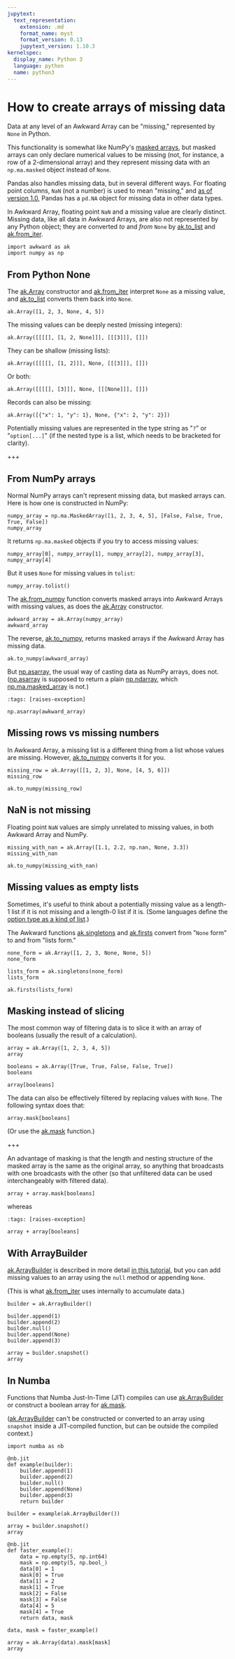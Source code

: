 ```yaml
---
jupytext:
  text_representation:
    extension: .md
    format_name: myst
    format_version: 0.13
    jupytext_version: 1.10.3
kernelspec:
  display_name: Python 3
  language: python
  name: python3
---
```


How to create arrays of missing data
====================================

Data at any level of an Awkward Array can be "missing," represented by `None` in Python.

This functionality is somewhat like NumPy's [masked arrays](https://numpy.org/doc/stable/reference/maskedarray.html), but masked arrays can only declare numerical values to be missing (not, for instance, a row of a 2-dimensional array) and they represent missing data with an `np.ma.masked` object instead of `None`.

Pandas also handles missing data, but in several different ways. For floating point columns, `NaN` (not a number) is used to mean "missing," and [as of version 1.0](https://pandas.pydata.org/pandas-docs/stable/user_guide/missing_data.html#missing-data-na), Pandas has a `pd.NA` object for missing data in other data types.

In Awkward Array, floating point `NaN` and a missing value are clearly distinct. Missing data, like all data in Awkward Arrays, are also not represented by any Python object; they are converted _to_ and _from_ `None` by [ak.to_list](https://awkward-array.readthedocs.io/en/latest/_auto/ak.to_list.html) and [ak.from_iter](https://awkward-array.readthedocs.io/en/latest/_auto/ak.from_iter.html).

```{code-cell} ipython3
import awkward as ak
import numpy as np
```

From Python None
----------------

The [ak.Array](https://awkward-array.readthedocs.io/en/latest/_auto/ak.Array.html) constructor and [ak.from_iter](https://awkward-array.readthedocs.io/en/latest/_auto/ak.from_iter.html) interpret `None` as a missing value, and [ak.to_list](https://awkward-array.readthedocs.io/en/latest/_auto/ak.to_list.html) converts them back into `None`.

```{code-cell} ipython3
ak.Array([1, 2, 3, None, 4, 5])
```

The missing values can be deeply nested (missing integers):

```{code-cell} ipython3
ak.Array([[[[], [1, 2, None]]], [[[3]]], []])
```

They can be shallow (missing lists):

```{code-cell} ipython3
ak.Array([[[[], [1, 2]]], None, [[[3]]], []])
```

Or both:

```{code-cell} ipython3
ak.Array([[[[], [3]]], None, [[[None]]], []])
```

Records can also be missing:

```{code-cell} ipython3
ak.Array([{"x": 1, "y": 1}, None, {"x": 2, "y": 2}])
```

Potentially missing values are represented in the type string as "`?`" or "`option[...]`" (if the nested type is a list, which needs to be bracketed for clarity).

+++

From NumPy arrays
-----------------

Normal NumPy arrays can't represent missing data, but masked arrays can. Here is how one is constructed in NumPy:

```{code-cell} ipython3
numpy_array = np.ma.MaskedArray([1, 2, 3, 4, 5], [False, False, True, True, False])
numpy_array
```

It returns `np.ma.masked` objects if you try to access missing values:

```{code-cell} ipython3
numpy_array[0], numpy_array[1], numpy_array[2], numpy_array[3], numpy_array[4]
```

But it uses `None` for missing values in `tolist`:

```{code-cell} ipython3
numpy_array.tolist()
```

The [ak.from_numpy](https://awkward-array.readthedocs.io/en/latest/_auto/ak.from_numpy.html) function converts masked arrays into Awkward Arrays with missing values, as does the [ak.Array](https://awkward-array.readthedocs.io/en/latest/_auto/ak.Array.html) constructor.

```{code-cell} ipython3
awkward_array = ak.Array(numpy_array)
awkward_array
```

The reverse, [ak.to_numpy](https://awkward-array.readthedocs.io/en/latest/_auto/ak.to_numpy.html), returns masked arrays if the Awkward Array has missing data.

```{code-cell} ipython3
ak.to_numpy(awkward_array)
```

But [np.asarray](https://numpy.org/doc/stable/reference/generated/numpy.asarray.html), the usual way of casting data as NumPy arrays, does not. ([np.asarray](https://numpy.org/doc/stable/reference/generated/numpy.asarray.html) is supposed to return a plain [np.ndarray](https://numpy.org/doc/stable/reference/generated/numpy.ndarray.html), which [np.ma.masked_array](https://numpy.org/doc/stable/reference/generated/numpy.ma.masked_array.html) is not.)

```{code-cell} ipython3
:tags: [raises-exception]

np.asarray(awkward_array)
```

Missing rows vs missing numbers
-------------------------------

In Awkward Array, a missing list is a different thing from a list whose values are missing. However, [ak.to_numpy](https://awkward-array.readthedocs.io/en/latest/_auto/ak.to_numpy.html) converts it for you.

```{code-cell} ipython3
missing_row = ak.Array([[1, 2, 3], None, [4, 5, 6]])
missing_row
```

```{code-cell} ipython3
ak.to_numpy(missing_row)
```

NaN is not missing
------------------

Floating point `NaN` values are simply unrelated to missing values, in both Awkward Array and NumPy.

```{code-cell} ipython3
missing_with_nan = ak.Array([1.1, 2.2, np.nan, None, 3.3])
missing_with_nan
```

```{code-cell} ipython3
ak.to_numpy(missing_with_nan)
```

Missing values as empty lists
-----------------------------

Sometimes, it's useful to think about a potentially missing value as a length-1 list if it is not missing and a length-0 list if it is. (Some languages define the [option type as a kind of list](https://www.scala-lang.org/api/2.13.3/scala/Option.html).)

The Awkward functions [ak.singletons](https://awkward-array.readthedocs.io/en/latest/_auto/ak.singletons.html) and [ak.firsts](https://awkward-array.readthedocs.io/en/latest/_auto/ak.firsts.html) convert from "`None` form" to and from "lists form."

```{code-cell} ipython3
none_form = ak.Array([1, 2, 3, None, None, 5])
none_form
```

```{code-cell} ipython3
lists_form = ak.singletons(none_form)
lists_form
```

```{code-cell} ipython3
ak.firsts(lists_form)
```

Masking instead of slicing
--------------------------

The most common way of filtering data is to slice it with an array of booleans (usually the result of a calculation).

```{code-cell} ipython3
array = ak.Array([1, 2, 3, 4, 5])
array
```

```{code-cell} ipython3
booleans = ak.Array([True, True, False, False, True])
booleans
```

```{code-cell} ipython3
array[booleans]
```

The data can also be effectively filtered by replacing values with `None`. The following syntax does that:

```{code-cell} ipython3
array.mask[booleans]
```

(Or use the [ak.mask](https://awkward-array.readthedocs.io/en/latest/_auto/ak.mask.html) function.)

+++

An advantage of masking is that the length and nesting structure of the masked array is the same as the original array, so anything that broadcasts with one broadcasts with the other (so that unfiltered data can be used interchangeably with filtered data).

```{code-cell} ipython3
array + array.mask[booleans]
```

whereas

```{code-cell} ipython3
:tags: [raises-exception]

array + array[booleans]
```

With ArrayBuilder
-----------------

[ak.ArrayBuilder](https://awkward-array.readthedocs.io/en/latest/_auto/ak.ArrayBuilder.html) is described in more detail [in this tutorial](how-to-create-arraybuilder), but you can add missing values to an array using the `null` method or appending `None`.

(This is what [ak.from_iter](https://awkward-array.readthedocs.io/en/latest/_auto/ak.from_iter.html) uses internally to accumulate data.)

```{code-cell} ipython3
builder = ak.ArrayBuilder()

builder.append(1)
builder.append(2)
builder.null()
builder.append(None)
builder.append(3)

array = builder.snapshot()
array
```

In Numba
--------

Functions that Numba Just-In-Time (JIT) compiles can use [ak.ArrayBuilder](https://awkward-array.readthedocs.io/en/latest/_auto/ak.ArrayBuilder.html) or construct a boolean array for [ak.mask](https://awkward-array.readthedocs.io/en/latest/_auto/ak.mask.html).

([ak.ArrayBuilder](https://awkward-array.readthedocs.io/en/latest/_auto/ak.ArrayBuilder.html) can't be constructed or converted to an array using `snapshot` inside a JIT-compiled function, but can be outside the compiled context.)

```{code-cell} ipython3
import numba as nb
```

```{code-cell} ipython3
@nb.jit
def example(builder):
    builder.append(1)
    builder.append(2)
    builder.null()
    builder.append(None)
    builder.append(3)
    return builder

builder = example(ak.ArrayBuilder())

array = builder.snapshot()
array
```

```{code-cell} ipython3
@nb.jit
def faster_example():
    data = np.empty(5, np.int64)
    mask = np.empty(5, np.bool_)
    data[0] = 1
    mask[0] = True
    data[1] = 2
    mask[1] = True
    mask[2] = False
    mask[3] = False
    data[4] = 5
    mask[4] = True
    return data, mask

data, mask = faster_example()

array = ak.Array(data).mask[mask]
array
```
